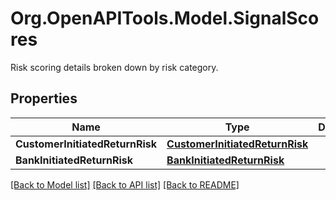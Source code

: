 # Org.OpenAPITools.Model.SignalScores
Risk scoring details broken down by risk category.

## Properties

Name | Type | Description | Notes
------------ | ------------- | ------------- | -------------
**CustomerInitiatedReturnRisk** | [**CustomerInitiatedReturnRisk**](CustomerInitiatedReturnRisk.md) |  | [optional] 
**BankInitiatedReturnRisk** | [**BankInitiatedReturnRisk**](BankInitiatedReturnRisk.md) |  | [optional] 

[[Back to Model list]](../README.md#documentation-for-models) [[Back to API list]](../README.md#documentation-for-api-endpoints) [[Back to README]](../README.md)

